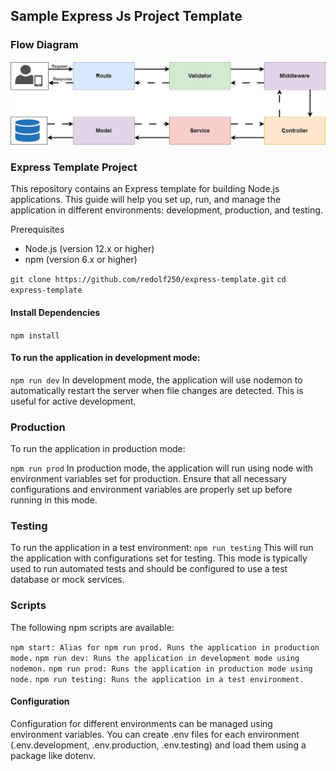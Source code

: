 ## Sample Express Js Project Template

### Flow Diagram
![Flow](https://github.com/redolf250/express-template/blob/main/template.png)

### Express Template Project
This repository contains an Express template for building Node.js applications. This guide will help you set up, run, and manage the application in different environments: development, production, and testing.

Prerequisites
- Node.js (version 12.x or higher)
- npm (version 6.x or higher)

`git clone https://github.com/redolf250/express-template.git`
`cd express-template`

#### Install Dependencies
`npm install`

#### To run the application in development mode:
`npm run dev`
In development mode, the application will use nodemon to automatically restart the server when file changes are detected. This is useful for active development.

### Production
To run the application in production mode:

`npm run prod`
In production mode, the application will run using node with environment variables set for production. Ensure that all necessary configurations and environment variables are properly set up before running in this mode.

### Testing
To run the application in a test environment:
`npm run testing`
This will run the application with configurations set for testing. This mode is typically used to run automated tests and should be configured to use a test database or mock services.

### Scripts
The following npm scripts are available:

`npm start: Alias for npm run prod. Runs the application in production mode.`
`npm run dev: Runs the application in development mode using nodemon.`
`npm run prod: Runs the application in production mode using node.`
`npm run testing: Runs the application in a test environment.`

#### Configuration
Configuration for different environments can be managed using environment variables. You can create .env files for each environment (.env.development, .env.production, .env.testing) and load them using a package like dotenv.

